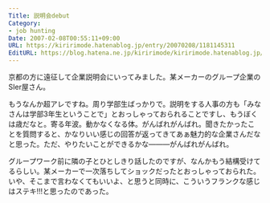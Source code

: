 ```yaml
---
Title: 説明会debut
Category:
- job hunting
Date: 2007-02-08T00:55:11+09:00
URL: https://kiririmode.hatenablog.jp/entry/20070208/1181145311
EditURL: https://blog.hatena.ne.jp/kiririmode/kiririmode.hatenablog.jp/atom/entry/8454420450078217621
---
```


京都の方に遠征して企業説明会にいってみました。某メーカーのグループ企業のSIer屋さん。

もうなんか超アレですね。周り学部生ばっかりで。説明をする人事の方も「みなさんは学部3年生ということで」とおっしゃっておられることですし、もうぼくは歳だなと。寄る年波。動かなくなる体。がんばれがんばれ。聞きたかったことを質問すると、かなりいい感じの回答が返ってきてあぁ魅力的な企業さんだなと思った。ただ、やりたいことができるかな―――がんばれがんばれ。

グループワーク前に隣の子とひとしきり話したのですが、なんかもう結構受けてるらしい。某メーカーで一次落ちしてショックだったとおっしゃっておられた。いや、そこまで言わなくてもいいよ、と思うと同時に、こういうフランクな感じはステキ!!!と思ったのであった。 
